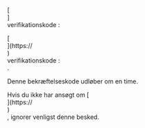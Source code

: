 [<br host>]<br action>verifikationskode :<br code>

[<br host>](https://<br host>)<br action>verifikationskode :<br code>.

Denne bekræftelseskode udløber om en time.

Hvis du ikke har ansøgt om [<br host>](https://<br host>)<br action>, ignorer venligst denne besked.
